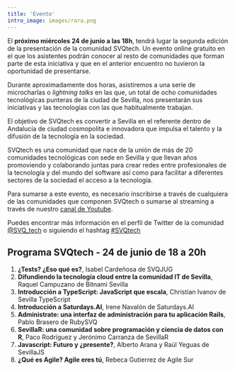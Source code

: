 ```yaml
---
title: 'Evento'
intro_image: images/rara.png
---
```


El **próximo miércoles 24 de junio a las 18h**, tendrá lugar la segunda edición de la presentación de la comunidad SVQtech. Un evento online gratuito en el que los asistentes podrán conocer al resto de comunidades que forman parte de esta iniciativa y que en el anterior encuentro no tuvieron la oportunidad de presentarse.

Durante aproximadamente dos horas, asistiremos a una serie de microcharlas o *lightning talks* en las que, un total de ocho comunidades tecnológicas punteras de la ciudad de Sevilla, nos presentarán sus iniciativas y las tecnologías con las que habitualmente trabajan.

El objetivo de SVQtech es convertir a Sevilla en el referente dentro de Andalucía de ciudad cosmopolita e innovadora que impulsa el talento y
la difusión de la tecnología en la sociedad.

SVQtech es una comunidad que nace de la unión de más de 20 comunidades tecnológicas con sede en Sevilla y que llevan años promoviendo y colaborando juntas para crear redes entre profesionales de la tecnología y del mundo del software así como para facilitar a diferentes sectores de la sociedad el acceso a la tecnología.

Para sumarse a este evento, es necesario inscribirse a través de cualquiera de las comunidades que componen SVQtech o sumarse al streaming a través de nuestro [canal de Youtube](https://www.youtube.com/channel/UC6nuhgxW9h15rdgn3QKynNQ).

Puedes encontrar más información en el perfil de Twitter de la comunidad [@SVQ_tech](https://twitter.com/svq_tech) o siguiendo el hashtag [#SVQtech](https://twitter.com/hashtag/SVQtech)

## Programa SVQtech - 24 de junio de 18 a 20h

 1. **¿Tests? ¿Eso qué es?**, Isabel Cardeñosa de SVQJUG
 2. **Difundiendo la tecnología cloud entre la comunidad IT de Sevilla**, Raquel Campuzano de Bitnami Sevilla
 3. **Introducción a TypeScript: JavaScript que escala**, Christian Ivanov de Sevilla TypeScript
 4. **Introducción a Saturdays.AI**, Irene Navalón de Saturdays.AI
 5. **Administrate: una interfaz de administración para tu aplicación Rails**, Pablo Brasero de RubySVQ
 6. **SevillaR: una comunidad sobre programación y ciencia de datos con R**, Paco Rodríguez y Jerónimo Carranza de SevillaR
 7. **Javascript: Futuro y ¿presente?**, Alberto Arana y Raúl Yeguas de SevillaJS
 8. **¿Qué es Agile? Agile eres tú**, Rebeca Gutierrez de Agile Sur
